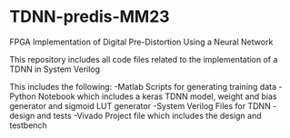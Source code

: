 # TDNN-predis-MM23
FPGA Implementation of Digital Pre-Distortion Using a Neural Network

This repository includes all code files related to the implementation of a TDNN in System Verilog

This includes the following:
  -Matlab Scripts for generating training data
  -Python Notebook which includes a keras TDNN model, weight and bias generator and sigmoid LUT generator
  -System Verilog Files for TDNN - design and tests
  -Vivado Project file which includes the design and testbench
